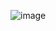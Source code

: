 ![image](https://user-images.githubusercontent.com/55528304/221561924-ba74d2be-d4ca-48b0-bfce-6b6aae28920e.png)
